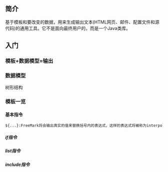 ## 简介
基于模板和要改变的数据，用来生成输出文本(HTML网页、邮件、配置文件和源代码)的通用工具。它不是面向最终用户的，而是一个Java类库。
## 入门
### 模板+数据模型=输出
### 数据模型
树形结构
### 模板一览
#### 基本指令
```html
${...}:FreeMark将会输出真实的值来替换括号内的表达式，这样的表达式将被称为interpolation(插值)。 
```
##### if指令
##### list指令
##### include指令

